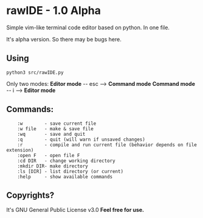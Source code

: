 # rawIDE - 1.0 Alpha

Simple vim-like terminal code editor based on python. 
In one file.

It's alpha version. So there may be bugs here.

## Using
```
python3 src/rawIDE.py
```

Only two modes:
**Editor mode** -- esc --> **Command mode**
**Command mode** -- i --> **Editor mode**


## Commands:

```
    :w        - save current file
    :w file   - make & save file
    :wq       - save and quit
    :q        - quit (will warn if unsaved changes)
    :r        - compile and run current file (behavior depends on file extension)
    :open F   - open file F
    :cd DIR   - change working directory
    :mkdir DIR- make directory
    :ls [DIR] - list directory (or current)
    :help     - show available commands
```

## Copyrights?

It's GNU General Public License v3.0
**Feel free for use.**
